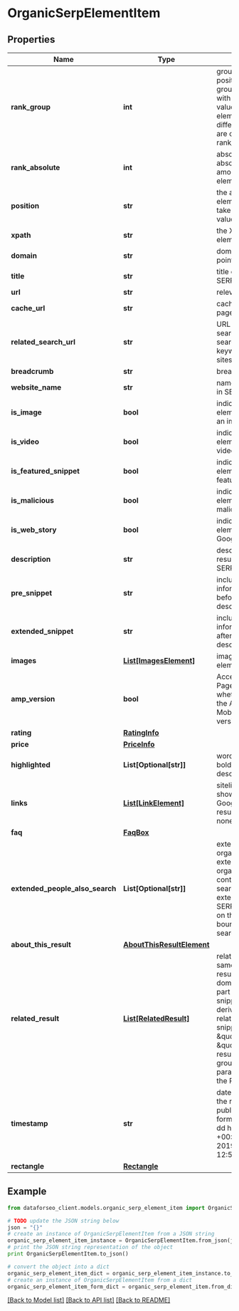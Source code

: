 # OrganicSerpElementItem


## Properties

Name | Type | Description | Notes
------------ | ------------- | ------------- | -------------
**rank_group** | **int** | group rank in SERP position within a group of elements with identical type values positions of elements with different type values are omitted from rank_group | [optional] 
**rank_absolute** | **int** | absolute rank in SERP absolute position among all the elements in SERP | [optional] 
**position** | **str** | the alignment of the element in SERP can take the following values: left, right | [optional] 
**xpath** | **str** | the XPath of the element | [optional] 
**domain** | **str** | domain where a link points | [optional] 
**title** | **str** | title of the result in SERP | [optional] 
**url** | **str** | relevant URL in SERP | [optional] 
**cache_url** | **str** | cached version of the page | [optional] 
**related_search_url** | **str** | URL to a similar search URL to a new search for the same keyword(s) on related sites | [optional] 
**breadcrumb** | **str** | breadcrumb in SERP | [optional] 
**website_name** | **str** | name of the website in SERP | [optional] 
**is_image** | **bool** | indicates whether the element contains an image | [optional] 
**is_video** | **bool** | indicates whether the element contains a video | [optional] 
**is_featured_snippet** | **bool** | indicates whether the element is a featured_snippet | [optional] 
**is_malicious** | **bool** | indicates whether the element is marked as malicious | [optional] 
**is_web_story** | **bool** | indicates whether the element is marked as Google web story | [optional] 
**description** | **str** | description of the results element in SERP | [optional] 
**pre_snippet** | **str** | includes additional information appended before the result description in SERP | [optional] 
**extended_snippet** | **str** | includes additional information appended after the result description in SERP | [optional] 
**images** | [**List[ImagesElement]**](ImagesElement.md) | images of the element | [optional] 
**amp_version** | **bool** | Accelerated Mobile Pages indicates whether an item has the Accelerated Mobile Page (AMP) version | [optional] 
**rating** | [**RatingInfo**](RatingInfo.md) |  | [optional] 
**price** | [**PriceInfo**](PriceInfo.md) |  | [optional] 
**highlighted** | **List[Optional[str]]** | words highlighted in bold within the results description | [optional] 
**links** | [**List[LinkElement]**](LinkElement.md) | sitelinks the links shown below some of Google’s search results if there are none, equals null | [optional] 
**faq** | [**FaqBox**](FaqBox.md) |  | [optional] 
**extended_people_also_search** | **List[Optional[str]]** | extension of the organic element extension of the organic result containing related search queries Note: extension appears in SERP upon clicking on the result and then bouncing back to search results | [optional] 
**about_this_result** | [**AboutThisResultElement**](AboutThisResultElement.md) |  | [optional] 
**related_result** | [**List[RelatedResult]**](RelatedResult.md) | related result from the same domain related result from the same domain appears as a part of the main result snippet; you can derive the related_result snippets as \&quot;type\&quot;: \&quot;organic\&quot; results by setting the group_organic_results parameter to false in the POST request | [optional] 
**timestamp** | **str** | date and time when the result was published in the UTC format: “yyyy-mm-dd hh-mm-ss +00:00” example: 2019-11-15 12:57:46 +00:00 | [optional] 
**rectangle** | [**Rectangle**](Rectangle.md) |  | [optional] 

## Example

```python
from dataforseo_client.models.organic_serp_element_item import OrganicSerpElementItem

# TODO update the JSON string below
json = "{}"
# create an instance of OrganicSerpElementItem from a JSON string
organic_serp_element_item_instance = OrganicSerpElementItem.from_json(json)
# print the JSON string representation of the object
print OrganicSerpElementItem.to_json()

# convert the object into a dict
organic_serp_element_item_dict = organic_serp_element_item_instance.to_dict()
# create an instance of OrganicSerpElementItem from a dict
organic_serp_element_item_form_dict = organic_serp_element_item.from_dict(organic_serp_element_item_dict)
```
[[Back to Model list]](../README.md#documentation-for-models) [[Back to API list]](../README.md#documentation-for-api-endpoints) [[Back to README]](../README.md)


